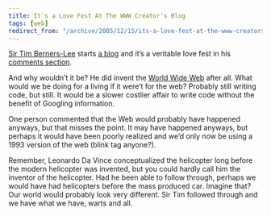 ```yaml
---
title: It's a Love Fest At The WWW Creator's Blog
tags: [web]
redirect_from: "/archive/2005/12/15/its-a-love-fest-at-the-www-creators-blog.aspx/"
---
```


[Sir Tim Berners-Lee](http://en.wikipedia.org/wiki/Tim_Berners-Lee)
starts [a blog](http://dig.csail.mit.edu/breadcrumbs/blog/4) and it’s a
veritable love fest in his [comments
section](http://dig.csail.mit.edu/breadcrumbs/node/38#comment).

And why wouldn’t it be? He did invent the [World Wide
Web](http://en.wikipedia.org/wiki/World_Wide_Web) after all. What would
we be doing for a living if it were’t for the web? Probably still
writing code, but still. It would be a slower costlier affair to write
code without the benefit of Googling information.

One person commented that the Web would probably have happened anyways,
but that misses the point. It may have happened anyways, but perhaps it
would have been poorly realized and we’d only now be using a 1993
version of the web (blink tag anyone?).

Remember, Leonardo Da Vince conceptualized the helicopter long before
the modern helicopter was invented, but you could hardly call him the
inventor of the helicopter. Had he been able to follow through, perhaps
we would have had helicopters before the mass produced car. Imagine
that? Our world would probably look very different. Sir Tim followed
through and we have what we have, warts and all.

